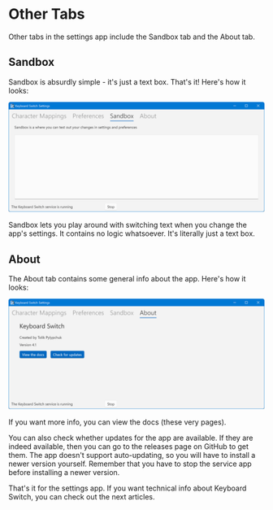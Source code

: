 # Other Tabs

Other tabs in the settings app include the Sandbox tab and the About tab.

## Sandbox

Sandbox is absurdly simple - it's just a text box. That's it! Here's how it looks:

![](../.gitbook/assets/v4.1-screen-sandbox.png)

Sandbox lets you play around with switching text when you change the app's settings. It contains no logic whatsoever. It's literally just a text box.

## About

The About tab contains some general info about the app. Here's how it looks:

![](../.gitbook/assets/v4.1-screen-about.png)

If you want more info, you can view the docs (these very pages).

You can also check whether updates for the app are available. If they are indeed available, then you can go to the releases page on GitHub to get them. The app doesn't support auto-updating, so you will have to install a newer version yourself. Remember that you have to stop the service app before installing a newer version.

That's it for the settings app. If you want technical info about Keyboard Switch, you can check out the next articles.
